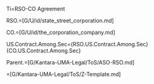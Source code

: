 Ti=RSO-CO Agreement

RSO.=[G/U/id/state_street_corporation.md]

CO.=[G/U/id/the_corporation_company.md]

US.Contract.Among.Sec={RSO.US.Contract.Among.Sec}{CO.US.Contract.Among.Sec}

Parent.=[G/Kantara-UMA-Legal/ToS/ASO-RSO.md]

=[G/Kantara-UMA-Legal/ToS/Z-Template.md]